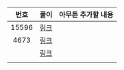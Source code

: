 | 번호  |        풀이        | 아무튼 추가할 내용 |
| :---: | :----------------: | :----------------: |
| 15596 | [링크](./15596.py) |                    |
| 4673  | [링크](./4673.py)  |                    |
|       |      [링크]()      |                    |
|       |                    |                    |

